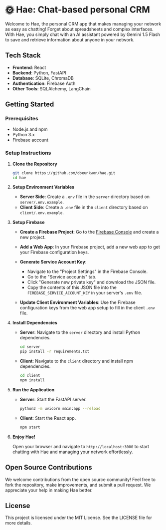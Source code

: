 # 🌞 Hae: Chat-based personal CRM

Welcome to Hae, the personal CRM app that makes managing your network as easy as chatting! Forget about spreadsheets and complex interfaces. With Hae, you simply chat with an AI assistant powered by Gemini 1.5 Flash to save and retrieve information about anyone in your network.

## Tech Stack

- **Frontend**: React
- **Backend**: Python, FastAPI
- **Database**: SQLite, ChromaDB
- **Authentication**: Firebase Auth
- **Other Tools**: SQLAlchemy, LangChain

## Getting Started

### Prerequisites

- Node.js and npm
- Python 3.x
- Firebase account

### Setup Instructions

1. **Clone the Repository**

   ```bash
   git clone https://github.com/doeunkwon/hae.git
   cd hae
   ```

2. **Setup Environment Variables**

   - **Server Side**: Create a `.env` file in the `server` directory based on `server/.env.example`.
   - **Client Side**: Create a `.env` file in the `client` directory based on `client/.env.example`.

3. **Setup Firebase**

   - **Create a Firebase Project**: Go to the [Firebase Console](https://console.firebase.google.com/) and create a new project.

   - **Add a Web App**: In your Firebase project, add a new web app to get your Firebase configuration keys.

   - **Generate Service Account Key**:

     - Navigate to the "Project Settings" in the Firebase Console.
     - Go to the "Service accounts" tab.
     - Click "Generate new private key" and download the JSON file.
     - Copy the contents of this JSON file into the `FIREBASE_SERVICE_ACCOUNT_KEY` in your server's `.env` file.

   - **Update Client Environment Variables**: Use the Firebase configuration keys from the web app setup to fill in the client `.env` file.

4. **Install Dependencies**

   - **Server**: Navigate to the `server` directory and install Python dependencies.

     ```bash
     cd server
     pip install -r requirements.txt
     ```

   - **Client**: Navigate to the `client` directory and install npm dependencies.

     ```bash
     cd client
     npm install
     ```

5. **Run the Application**

   - **Server**: Start the FastAPI server.

     ```bash
     python3 -m uvicorn main:app --reload
     ```

   - **Client**: Start the React app.

     ```bash
     npm start
     ```

6. **Enjoy Hae!**

   Open your browser and navigate to `http://localhost:3000` to start chatting with Hae and managing your network effortlessly.

## Open Source Contributions

We welcome contributions from the open source community! Feel free to fork the repository, make improvements, and submit a pull request. We appreciate your help in making Hae better.

## License

This project is licensed under the MIT License. See the LICENSE file for more details.
